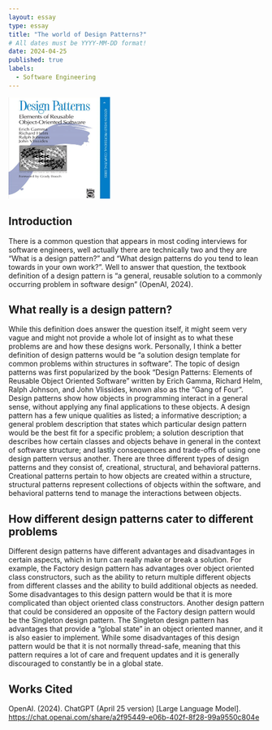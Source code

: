 ```yaml
---
layout: essay
type: essay
title: "The world of Design Patterns?"
# All dates must be YYYY-MM-DD format!
date: 2024-04-25
published: true
labels:
  - Software Engineering
---
```


<img src="GoF.png" width="200" height="200"> 


## Introduction

There is a common question that appears in most coding interviews for software engineers, well actually there are technically two and they are “What is a design pattern?” and “What design patterns do you tend to lean towards in your own work?”. Well to answer that question, the textbook definition of a design pattern is “a general, reusable solution to a commonly occurring problem in software design” (OpenAI, 2024). 

## What really is a design pattern?

While this definition does answer the question itself, it might seem very vague and might not provide a whole lot of insight as to what these problems are and how these designs work. Personally, I think a better definition of design patterns would be “a solution design template for common problems within structures in software”. The topic of design patterns was first popularized by the book “Design Patterns: Elements of Reusable Object Oriented Software” written by Erich Gamma, Richard Helm, Ralph Johnson, and John Vlissides, known also as the “Gang of Four”. Design patterns show how objects in programming interact in a general sense, without applying any final applications to these objects. A design pattern has a few unique qualities as listed; a informative description; a general problem description that states which particular design pattern would be the best fit for a specific problem; a solution description that describes how certain classes and objects behave in general in the context of software structure; and lastly consequences and trade-offs of using one design pattern versus another. There are three different types of design patterns and they consist of, creational, structural, and behavioral patterns. Creational patterns pertain to how objects are created within a structure, structural patterns represent collections of objects within the software, and behavioral patterns tend to manage the interactions between objects. 

## How different design patterns cater to different problems

Different design patterns have different advantages and disadvantages in certain aspects, which in turn can really make or break a solution. For example, the Factory design pattern has advantages over object oriented class constructors, such as the ability to return multiple different objects from different classes and the ability to build additional objects as needed. Some disadvantages to this design pattern would be that it is more complicated than object oriented class constructors. Another design pattern that could be considered an opposite of the Factory design pattern would be the Singleton design pattern. The Singleton design pattern has advantages that provide a “global state” in an object oriented manner, and it is also easier to implement. While some disadvantages of this design pattern would be that it is not normally thread-safe, meaning that this pattern requires a lot of care and frequent updates and it is generally discouraged to constantly be in a global state. 

## Works Cited
OpenAI. (2024). ChatGPT (April 25 version) [Large Language Model]. https://chat.openai.com/share/a2f95449-e06b-402f-8f28-99a9550c804e
